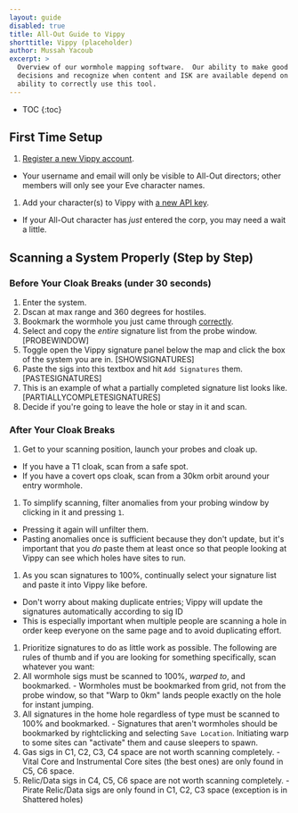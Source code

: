 ```yaml
---
layout: guide
disabled: true
title: All-Out Guide to Vippy
shorttitle: Vippy (placeholder)
author: Mussah Yacoub
excerpt: >
  Overview of our wormhole mapping software.  Our ability to make good
  decisions and recognize when content and ISK are available depend on your
  ability to correctly use this tool.
---
```



* TOC
{:toc}


## First Time Setup

1. [Register a new Vippy account](http://eve-vippy.com/index.php?register=1).
 - Your username and email will only be visible to All-Out directors; other members will only see your Eve character names.
1. Add your character(s) to Vippy with [a new API key](https://community.eveonline.com/support/api-key/update/).
 - If your All-Out character has *just* entered the corp, you may need a wait a little.

## Scanning a System Properly (Step by Step)

### Before Your Cloak Breaks (under 30 seconds)

1. Enter the system.
1. Dscan at max range and 360 degrees for hostiles.
1. Bookmark the wormhole you just came through [correctly](#).
1. Select and copy the *entire* signature list from the probe window. [PROBEWINDOW]
1. Toggle open the Vippy signature panel below the map and click the box of the system you are in. [SHOWSIGNATURES]
1. Paste the sigs into this textbox and hit `Add Signatures` them. [PASTESIGNATURES]
1. This is an example of what a partially completed signature list looks like. [PARTIALLYCOMPLETESIGNATURES]
1. Decide if you're going to leave the hole or stay in it and scan.

### After Your Cloak Breaks

1. Get to your scanning position, launch your probes and cloak up.
  - If you have a T1 cloak, scan from a safe spot.
  - If you have a covert ops cloak, scan from a 30km orbit around your entry wormhole.
1. To simplify scanning, filter anomalies from your probing window by clicking in it and pressing `1`.
  - Pressing it again will unfilter them.
  - Pasting anomalies once is sufficient because they don't update, but it's important that you *do* paste them at least once so that people looking at Vippy can see which holes have sites to run.
1. As you scan signatures to 100%, continually select your signature list and paste it into Vippy like before.
  - Don't worry about making duplicate entries; Vippy will update the signatures automatically according to sig ID
  - This is especially important when multiple people are scanning a hole in order keep everyone on the same page and to avoid duplicating effort.
1. Prioritize signatures to do as little work as possible.  The following are rules of thumb and if you are looking for something specifically, scan whatever you want:
  1. All wormhole sigs must be scanned to 100%, *warped to*, and bookmarked.
    - Wormholes must be bookmarked from grid, not from the probe window, so that "Warp to 0km" lands people exactly on the hole for instant jumping.
  1. All signatures in the home hole regardless of type must be scanned to 100% and bookmarked.
    - Signatures that aren't wormholes should be bookmarked by rightclicking and selecting `Save Location`.  Initiating warp to some sites can "activate" them and cause sleepers to spawn.
  1. Gas sigs in C1, C2, C3, C4 space are not worth scanning completely.
  	- Vital Core and Instrumental Core sites (the best ones) are only found in C5, C6 space.
  1. Relic/Data sigs in C4, C5, C6 space are not worth scanning completely.
    - Pirate Relic/Data sigs are only found in C1, C2, C3 space (exception is in Shattered holes)
